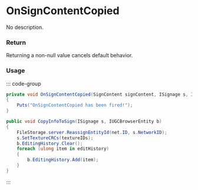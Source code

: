 # OnSignContentCopied
<Badge type="info" text="Structure"/><Badge type="danger" text="Carbon Compatible"/><Badge type="warning" text="Oxide Compatible"/>
No description.
### Return
Returning a non-null value cancels default behavior.

### Usage
::: code-group
```csharp [Example]
private void OnSignContentCopied(SignContent signContent, ISignage s, IUGCBrowserEntity b)
{
	Puts("OnSignContentCopied has been fired!");
}
```
```csharp [Source — Assembly-CSharp @ SignContent]
public void CopyInfoToSign(ISignage s, IUGCBrowserEntity b)
{
	FileStorage.server.ReassignEntityId(net.ID, s.NetworkID);
	s.SetTextureCRCs(textureIDs);
	b.EditingHistory.Clear();
	foreach (ulong item in editHistory)
	{
		b.EditingHistory.Add(item);
	}
}

```
:::
